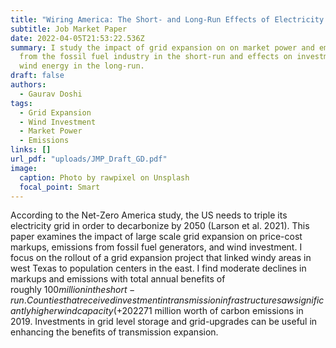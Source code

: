 ```yaml
---
title: "Wiring America: The Short- and Long-Run Effects of Electricity Grid Expansion"
subtitle: Job Market Paper
date: 2022-04-05T21:53:22.536Z
summary: I study the impact of grid expansion on on market power and emissions
  from the fossil fuel industry in the short-run and effects on investment in
  wind energy in the long-run.
draft: false
authors:
  - Gaurav Doshi
tags:
  - Grid Expansion
  - Wind Investment
  - Market Power
  - Emissions
links: []
url_pdf: "uploads/JMP_Draft_GD.pdf"
image:
  caption: Photo by rawpixel on Unsplash
  focal_point: Smart
---
```

According to the Net-Zero America study, the US needs to triple its electricity grid in order to decarbonize by 2050 (Larson et al. 2021). This paper examines the impact of large scale grid expansion on price-cost markups, emissions from fossil fuel generators, and wind investment. I focus on the rollout of a grid expansion project that linked windy areas in west Texas to population centers in the east. I find moderate declines in markups and emissions with total annual benefits of roughly $100 million in the short-run. Counties that received investment in transmission infrastructure saw significantly higher wind capacity (+202%) in the long-run, preventing $271 million worth of carbon emissions in 2019. Investments in grid level storage and grid-upgrades can be useful in enhancing the benefits of transmission expansion.
